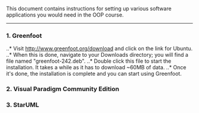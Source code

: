 This document contains instructions for setting up various software applications you would need in the OOP course.

---------------------------------

### 1. Greenfoot
..* Visit http://www.greenfoot.org/download and click on the link for Ubuntu.
..* When this is done, navigate to your Downloads directory; you will find a file named "greenfoot-242.deb".
..* Double click this file to start the installation. It takes a while as it has to download ~60MB of data.
..* Once it's done, the installation is complete and you can start using Greenfoot.

### 2. Visual Paradigm Community Edition


### 3. StarUML

